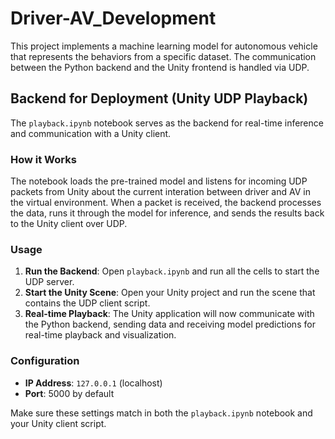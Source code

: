 # Driver-AV_Development
This project implements a machine learning model for autonomous vehicle that represents the behaviors from a specific dataset. The communication between the Python backend and the Unity frontend is handled via UDP.

## Backend for Deployment (Unity UDP Playback)
The `playback.ipynb` notebook serves as the backend for real-time inference and communication with a Unity client.

### How it Works
The notebook loads the pre-trained model and listens for incoming UDP packets from Unity about the current interation between driver and AV in the virtual environment. When a packet is received, the backend processes the data, runs it through the model for inference, and sends the results back to the Unity client over UDP.

### Usage
1.  **Run the Backend**: Open `playback.ipynb` and run all the cells to start the UDP server.
2.  **Start the Unity Scene**: Open your Unity project and run the scene that contains the UDP client script.
3.  **Real-time Playback**: The Unity application will now communicate with the Python backend, sending data and receiving model predictions for real-time playback and visualization.

### Configuration
* **IP Address**: `127.0.0.1` (localhost)
* **Port**: 5000 by default

Make sure these settings match in both the `playback.ipynb` notebook and your Unity client script.
